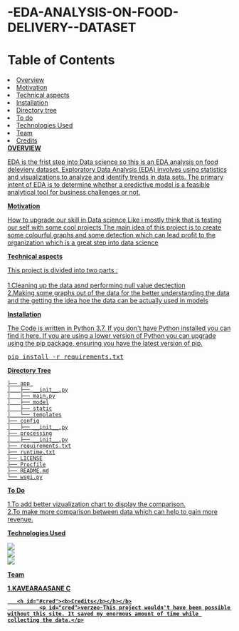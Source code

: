 # -EDA-ANALYSIS-ON-FOOD-DELIVERY--DATASET
<h1>Table of Contents</h1>
<li><a href="#overview">Overview</a></li>
<li><a href="#moti">Motivation</li>
<li><a href="#tech">Technical aspects</li>
<li><a href="#inst">Installation</li>
<li><a href="#dir"> Directory tree </h>
<li><a href="#to">To do</li>
<li><a href="#tech">Technologies Used</li>
<li><a href="#team">Team</li>
<li><a href="#cred">Credits</li>
<h id="#overview"><b>OVERVIEW</h></b>
<p id="overview">EDA is the frist step into Data science so this is an EDA analysis on food deleviery dataset,
Exploratory Data Analysis (EDA) involves using statistics and visualizations to analyze and identify trends in data sets. The primary intent of EDA is to determine whether a predictive model is a feasible analytical tool for business challenges or not.</p>
<h id="#moti"><b>Motivation</b></h>
<p id="moti">How to upgrade our skill in Data science,Like i mostly think that is testing our self with some cool projects
The  main idea of this project is to create some colourful graphs and some detection which can lead 
profit to the organization which is a great step into data science
</p>
<h  id="#tech"> <b> Technical aspects</b></h>
<p id="tech"> This project is divided into two parts :<br>
       <br>  1.Cleaning up the data asnd performing null value dectection
       <br> 2.Making some graphs out of the data for the better understanding the data and the getting the idea hoe the data 
         can be actually used in models</p>
<h id="#inst"><b> Installation </b></h>
<p id="inst">The Code is written in Python 3.7. If you don't have Python installed you can find it here. If you are using a lower version of Python you can upgrade using the pip package, ensuring you have the latest version of pip.</p>
<pre>pip install -r requirements.txt</pre>
<h id="#dir"><b> Directory Tree </b> </h>
<p id="dir"><code>├── app 
│&nbsp;&nbsp; ├── __init__.py
│&nbsp;&nbsp; ├── main.py
│&nbsp;&nbsp; ├── model
│&nbsp;&nbsp; ├── static
│&nbsp;&nbsp; └── templates
├── config
│&nbsp;&nbsp; ├── __init__.py
├── processing
│&nbsp;&nbsp; ├── __init__.py
├── requirements.txt
├── runtime.txt
├── LICENSE
├── Procfile
├── README.md
└── wsgi.py
</code></p>
<h id="#to"><b> To Do </b></h>
<p id="to"> 1.To add better vizualization chart to display the comparison.
<br>2.To make more comparison between data which can help to gain more revenue.
</p>
<h id="#tech"><b>Technologies Used</b></h>
<p id="tech">
<img src=https://user-images.githubusercontent.com/109030811/211580911-db9ff5ae-b7a5-4f3e-88b9-7eda2d7e4b43.png>
<br>
<img src=https://user-images.githubusercontent.com/109030811/211581245-277ba09f-f20a-4fd0-a958-0eb3211a1f0c.png>
<br>
<img src=https://user-images.githubusercontent.com/109030811/211581688-e073394c-9b90-456a-8874-77d768bbaa6c.png>
</p>
<h id="#team"><b>Team</h>
       <p id="team">
              1.KAVEARAASANE C
       </p>

       <h id="#cred"><b>Credits</b></h></b>
              <p id="cred">verzeo-This project wouldn't have been possible without this site. It saved my enormous amount of time while collecting the data.</p>
